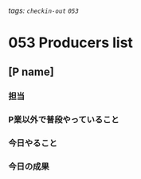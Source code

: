 ###### tags: `checkin-out` `053`

# 053 Producers list

## [P name]

### 担当

### P業以外で普段やっていること

### 今日やること

### 今日の成果
